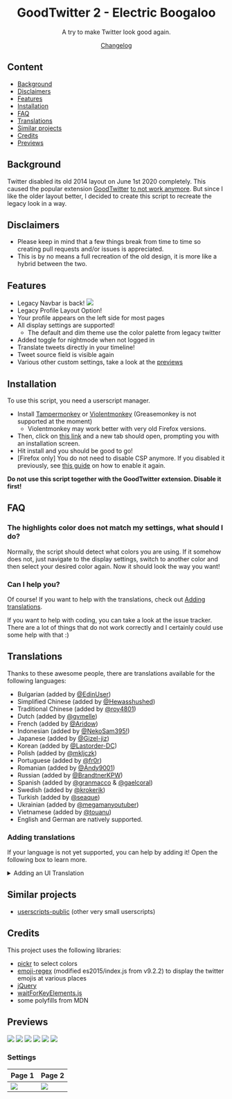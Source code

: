 <div align="center">
  <h1>GoodTwitter 2 - Electric Boogaloo</h1>

  A try to make Twitter look good again.

  [Changelog](https://github.com/Bl4Cc4t/GoodTwitter2/blob/master/doc/changelog.md)

</div>

## Content
- [Background](#background)
- [Disclaimers](#disclaimers)
- [Features](#features)
- [Installation](#installation)
- [FAQ](#faq)
- [Translations](#translations)
- [Similar projects](#similar-projects)
- [Credits](#credits)
- [Previews](#previews)


## Background
Twitter disabled its old 2014 layout on June 1st 2020 completely. This caused the popular extension [GoodTwitter](https://github.com/ZusorCode/GoodTwitter) [to not work anymore](https://twitter.com/ZusorOW/status/1258885451055800320). But since I like the older layout better, I decided to create this script to recreate the legacy look in a way.

## Disclaimers
- Please keep in mind that a few things break from time to time so creating pull requests and/or issues is appreciated.
- This is by no means a full recreation of the old design, it is more like a hybrid between the two.

## Features
- Legacy Navbar is back!
  ![](doc/img/navbar.png)
- Legacy Profile Layout Option!
- Your profile appears on the left side for most pages
- All display settings are supported!
  - The default and dim theme use the color palette from legacy twitter
- Added toggle for nightmode when not logged in
- Translate tweets directly in your timeline!
- Tweet source field is visible again
- Various other custom settings, take a look at the [previews](#previews)

## Installation
To use this script, you need a userscript manager.

- Install [Tampermonkey](https://www.tampermonkey.net/) or [Violentmonkey](https://violentmonkey.github.io/get-it/) (Greasemonkey is not supported at the moment)
  - Violentmonkey may work better with very old Firefox versions.
- Then, click on [this link](https://github.com/Bl4Cc4t/GoodTwitter2/raw/master/twitter.gt2eb.user.js) and a new tab should open, prompting you with an installation screen.
- Hit install and you should be good to go!
- [Firefox only] You do not need to disable CSP anymore. If you disabled it previously, see [this guide](https://github.com/Bl4Cc4t/GoodTwitter2/blob/master/doc/firefox-csp.md) on how to enable it again.

**Do not use this script together with the GoodTwitter extension. Disable it first!**

## FAQ
### The highlights color does not match my settings, what should I do?
Normally, the script should detect what colors you are using.
If it somehow does not, just navigate to the display settings, switch to another color and then select your desired color again.
Now it should look the way you want!

### Can I help you?
Of course! If you want to help with the translations, check out [Adding translations](#adding-translations).

If you want to help with coding, you can take a look at the issue tracker. There are a lot of things that do not work correctly and I certainly could use some help with that :)

## Translations
Thanks to these awesome people, there are translations available for the following languages:
- Bulgarian (added by [@EdinUser](https://github.com/EdinUser))
- Simplified Chinese (added by [@Hewasshushed](https://github.com/Hewasshushed))
- Traditional Chinese (added by [@roy4801](https://github.com/roy4801))
- Dutch (added by [@gvmelle](https://github.com/gvmelle))
- French (added by [@Aridow](https://github.com/Aridow))
- Indonesian (added by [@NekoSam395!](https://github.com/NekoSam395))
- Japanese (added by [@Gizel-jiz](https://github.com/Gizel-jiz))
- Korean (added by [@Lastorder-DC](https://github.com/Lastorder-DC))
- Polish (added by [@mkljczk](https://github.com/mkljczk))
- Portuguese (added by [@fr0r](https://github.com/fr0r))
- Romanian (added by [@Andy9001](https://github.com/Andy9001))
- Russian (added by [@BrandtnerKPW](https://github.com/BrandtnerKPW))
- Spanish (added by [@granmacco](https://github.com/granmacco) & [@gaelcoral](https://github.com/gaelcoral))
- Swedish (added by [@krokerik](https://github.com/krokerik))
- Turkish (added by [@seaque](https://github.com/seaque))
- Ukrainian (added by [@megamanyoutuber](https://github.com/megamanyoutuber))
- Vietnamese (added by [@touanu](https://github.com/touanu))
- English and German are natively supported.

### Adding translations
If your language is not yet supported, you can help by adding it!
Open the following box to learn more.

<details>
  <summary>Adding an UI Translation</summary>

  - Switch to the dev branch.
  - Go to the i18n folder.
  - If a translation does not yet exist for your language:
    - Fork the repo
    - Duplicate the `en.yml` file and change the file name accordingly (i.e. `ja.yml` or `nl.yml`).
      - You can get the language id by pressing <kbd>Ctrl</kbd>+<kbd>U</kbd> on the twitter page and looking at the second line:
![](https://i.imgur.com/AarcTav.png)

    - Then, translate all strings and create a pull request.
      - For all the strings in the first paragraph: Please use the official translations on twitter if you can.
    - You can also of course search for potential spelling mistakes or the likes and correct them for existing translations!
    - New strings will be added sometimes (e.g. for new settings). They will end with a `TODO` comment so you can spot them easier!

  If you don't know how to use git, you can also create an new issue with your translation.

  If you do so, please make sure to wrap the content of your file in backticks, like this:
  ````
  ```content```
  ````
</details>

## Similar projects
- [userscripts-public](https://github.com/Bl4Cc4t/userscripts-public) (other very small userscripts)

## Credits
This project uses the following libraries:
- [pickr](https://github.com/Simonwep/pickr) to select colors
- [emoji-regex](https://github.com/mathiasbynens/emoji-regex) (modified es2015/index.js from v9.2.2) to display the twitter emojis at various places
- [jQuery](https://jquery.com)
- [waitForKeyElements.js](https://gist.github.com/BrockA/2625891)
- some polyfills from MDN

## Previews
[![](doc/img/home-1.png)](https://raw.githubusercontent.com/Bl4Cc4t/GoodTwitter2/master/doc/img/home-1.png)
[![](doc/img/profile-1.png)](https://raw.githubusercontent.com/Bl4Cc4t/GoodTwitter2/master/doc/img/profile-1.png)
[![](doc/img/profile-2.png)](https://raw.githubusercontent.com/Bl4Cc4t/GoodTwitter2/master/doc/img/profile-2.png)
[![](doc/img/tweet.png)](https://raw.githubusercontent.com/Bl4Cc4t/GoodTwitter2/master/doc/img/tweet.png)
[![](doc/img/home-2.png)](https://raw.githubusercontent.com/Bl4Cc4t/GoodTwitter2/master/doc/img/home-2.png)
[![](doc/img/home-2.png)](https://raw.githubusercontent.com/Bl4Cc4t/GoodTwitter2/master/doc/img/home-2.png)

### Settings
Page 1 | Page 2
-|-
[![](doc/img/settings-1.png)](https://raw.githubusercontent.com/Bl4Cc4t/GoodTwitter2/master/doc/img/settings-1.png) | [![](doc/img/settings-2.png)](https://raw.githubusercontent.com/Bl4Cc4t/GoodTwitter2/master/doc/img/settings-2.png)
